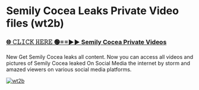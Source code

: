 # Semily Cocea Leaks Private Video files (wt2b)

<h3><a href="https://mediafirerr.pages.dev?q=Semily+Cocea&ref=R42" rel="nofollow">🌐 𝙲𝙻𝙸𝙲𝙺 𝙷𝙴𝚁𝙴 🟢==►► Semily Cocea Private Videos</a></h3>

New Get Semily Cocea leaks all content. Now you can access all videos and pictures of Semily Cocea leaked On Social Media the internet by storm and amazed viewers on various social media platforms.

[![wt2b](https://github.com/user-attachments/assets/26341bd8-4b91-4a20-822e-3fd5d525dd40)](https://mediafirerr.pages.dev?q=Semily+Cocea&ref=R42)

